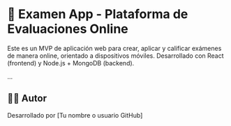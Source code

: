 # 📘 Examen App - Plataforma de Evaluaciones Online

Este es un MVP de aplicación web para crear, aplicar y calificar exámenes de manera online, orientado a dispositivos móviles. Desarrollado con React (frontend) y Node.js + MongoDB (backend).

...

## 👨‍💻 Autor

Desarrollado por [Tu nombre o usuario GitHub]
